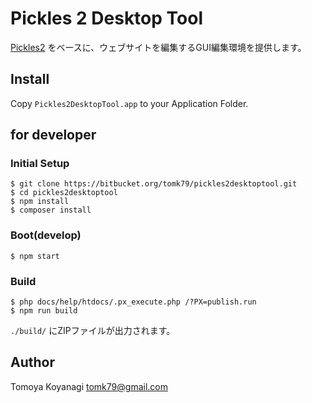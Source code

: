 # Pickles 2 Desktop Tool

[Pickles2](http://pickles2.pxt.jp/) をベースに、ウェブサイトを編集するGUI編集環境を提供します。

## Install

Copy `Pickles2DesktopTool.app` to your Application Folder.


## for developer

### Initial Setup

```
$ git clone https://bitbucket.org/tomk79/pickles2desktoptool.git
$ cd pickles2desktoptool
$ npm install
$ composer install
```

### Boot(develop)

```
$ npm start
```


### Build

```
$ php docs/help/htdocs/.px_execute.php /?PX=publish.run
$ npm run build
```

`./build/` にZIPファイルが出力されます。


## Author

Tomoya Koyanagi <tomk79@gmail.com>
